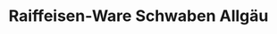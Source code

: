 ---
title: "Raiffeisen-Ware Schwaben Allgäu"
url: /ettringen/raiffeisen-ware-schwaben-allgaeu/
shop: Landwirtschaftlich
---